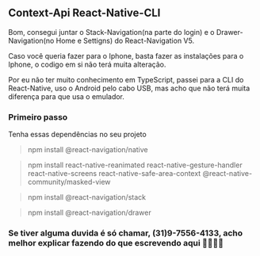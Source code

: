 ## Context-Api React-Native-CLI

Bom, consegui juntar o Stack-Navigation(na parte do login) e o Drawer-Navigation(no Home e Settigns) do React-Navigation V5.

Caso você queria fazer para o Iphone, basta fazer as instalações para o Iphone, o codigo em si não terá muita alteração.

Por eu não ter muito conhecimento em TypeScript, passei para a CLI do React-Native, uso o Android pelo cabo USB, mas acho que não terá muita diferença para que usa o emulador.

### Primeiro passo

Tenha essas dependências no seu projeto

> npm install @react-navigation/native

> npm install react-native-reanimated react-native-gesture-handler react-native-screens react-native-safe-area-context @react-native-community/masked-view

> npm install @react-navigation/stack

> npm install @react-navigation/drawer

### Se tiver alguma duvida é só chamar, (31)9-7556-4133, acho melhor explicar fazendo do que escrevendo aqui 🐱‍🏍🐱‍🏍